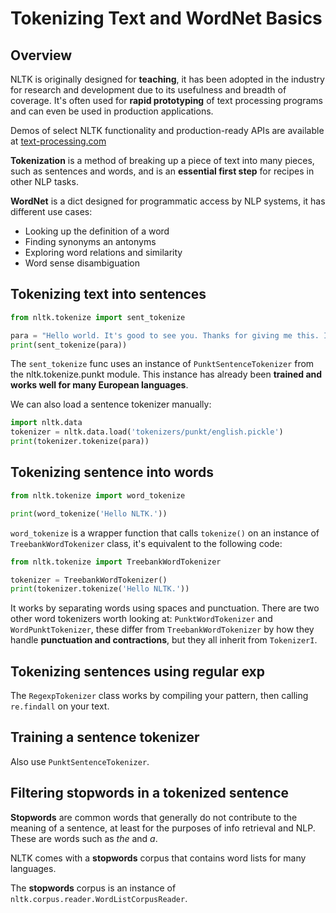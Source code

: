 # Tokenizing Text and WordNet Basics

## Overview

NLTK is originally designed for **teaching**, it has been adopted in the industry for research and development due to its usefulness and breadth of coverage. It's often used for **rapid prototyping** of text processing programs and can even be used in production applications.

Demos of select NLTK functionality and production-ready APIs are available at [text-processing.com](http://text-processing.com)

**Tokenization** is a method of breaking up a piece of text into many pieces, such as sentences and words, and is an **essential first step** for recipes in other NLP tasks.

**WordNet** is a dict designed for programmatic access by NLP systems, it has different use cases:

* Looking up the definition of a word
* Finding synonyms an antonyms
* Exploring word relations and similarity
* Word sense disambiguation

## Tokenizing text into sentences

```python
from nltk.tokenize import sent_tokenize

para = "Hello world. It's good to see you. Thanks for giving me this. I will go to U.S.A. next week."
print(sent_tokenize(para))
```

The ```sent_tokenize``` func uses an instance of ```PunktSentenceTokenizer``` from the nltk.tokenize.punkt module. This instance has already been **trained and works well for many European languages**.

We can also load a sentence tokenizer manually:

```python
import nltk.data
tokenizer = nltk.data.load('tokenizers/punkt/english.pickle')
print(tokenizer.tokenize(para))
```

## Tokenizing sentence into words

```python
from nltk.tokenize import word_tokenize

print(word_tokenize('Hello NLTK.'))
```

```word_tokenize``` is a wrapper function that calls ```tokenize()``` on an instance of ```TreebankWordTokenizer``` class, it's equivalent to the following code:

```python
from nltk.tokenize import TreebankWordTokenizer

tokenizer = TreebankWordTokenizer()
print(tokenizer.tokenize('Hello NLTK.'))
```

It works by separating words using spaces and punctuation. There are two other word tokenizers worth looking at: ```PunktWordTokenizer``` and ```WordPunktTokenizer```, these differ from ```TreebankWordTokenizer``` by how they handle **punctuation and contractions**, but they all inherit from ```TokenizerI```.

## Tokenizing sentences using regular exp

The ```RegexpTokenizer``` class works by compiling your pattern, then calling ```re.findall``` on your text.

## Training a sentence tokenizer

Also use ```PunktSentenceTokenizer```.

## Filtering stopwords in a tokenized sentence

**Stopwords** are common words that generally do not contribute to the meaning of a sentence, at least for the purposes of info retrieval and NLP. These are words such as *the* and *a*.

NLTK comes with a **stopwords** corpus that contains word lists for many languages.

The **stopwords** corpus is an instance of ```nltk.corpus.reader.WordListCorpusReader```. 
